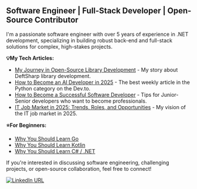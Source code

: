 ## Software Engineer | Full-Stack Developer | Open-Source Contributor

I'm a passionate software engineer with over 5 years of experience in .NET development, specializing in building robust back-end and full-stack solutions for complex, high-stakes projects.

**💡My Tech Articles:**

- [My Journey in Open-Source Library Development](https://dev.to/empiree/my-journey-in-open-source-library-development-375g) - My story about DeftSharp library development.
- [How to Become an AI Developer in 2025](https://dev.to/empiree/how-to-become-an-ai-developer-in-2025-full-guide-resources-a0p) - The best weekly article in the Python category on the Dev.to.
- [How to Become a Successful Software Developer](https://dev.to/empiree/how-to-become-a-successful-software-developer-in-2024-2f07) - Tips for Junior-Senior developers who want to become professionals.
- [IT Job Market in 2025: Trends, Roles, and Opportunities](https://dev.to/empiree/it-job-market-in-2025-trends-roles-and-opportunities-bf) - My vision of the IT job market in 2025.

**⭐For Beginners:**
- [Why You Should Learn Go](https://dev.to/empiree/why-you-should-learn-go-in-2025-308l)
- [Why You Should Learn Kotlin](https://dev.to/empiree/why-you-should-learn-kotlin-in-2025-47g0)
- [Why You Should Learn C# / .NET](https://dev.to/empiree/why-you-should-learn-cnet-in-2025-3l6f) 

If you're interested in discussing software engineering, challenging projects, or open-source collaboration, feel free to connect!

[![LinkedIn URL](https://img.shields.io/badge/LinkedIn-Connect-blue?logo=linkedin&style=for-the-badge)](https://www.linkedin.com/in/empiree)
